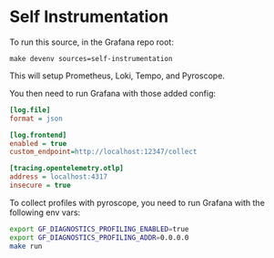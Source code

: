 # Self Instrumentation

To run this source, in the Grafana repo root:

```
make devenv sources=self-instrumentation
```

This will setup Prometheus, Loki, Tempo, and Pyroscope.

You then need to run Grafana with those added config:

```ini
[log.file]
format = json

[log.frontend]
enabled = true
custom_endpoint=http://localhost:12347/collect

[tracing.opentelemetry.otlp]
address = localhost:4317
insecure = true
```

To collect profiles with pyroscope, you need to run Grafana with the following env vars:

```bash
export GF_DIAGNOSTICS_PROFILING_ENABLED=true
export GF_DIAGNOSTICS_PROFILING_ADDR=0.0.0.0
make run
```
